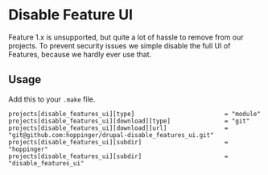 # Disable Feature UI

Feature 1.x is unsupported, but quite a lot of hassle to remove from our
projects. To prevent security issues we simple disable the full UI of Features,
because we hardly ever use that. 

## Usage

Add this to your `.make` file.

```
projects[disable_features_ui][type]                         = "module"
projects[disable_features_ui][download][type]               = "git"
projects[disable_features_ui][download][url]                = "git@github.com:hoppinger/drupal-disable_features_ui.git"
projects[disable_features_ui][subdir]                       = "hoppinger"
projects[disable_features_ui][subdir]                       = "disable_features_ui"
```
